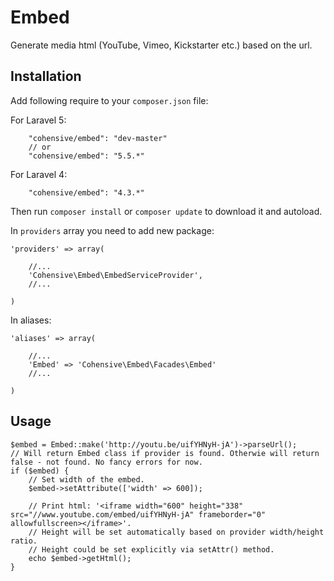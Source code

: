 # Embed

Generate media html (YouTube, Vimeo, Kickstarter etc.) based on the url.

## Installation

Add following require to your `composer.json` file:

For Laravel 5:

~~~
    "cohensive/embed": "dev-master"
    // or
    "cohensive/embed": "5.5.*"
~~~

For Laravel 4:

~~~
    "cohensive/embed": "4.3.*"
~~~

Then run `composer install` or `composer update` to download it and autoload.

In `providers` array you need to add new package:

~~~
'providers' => array(

	//...
	'Cohensive\Embed\EmbedServiceProvider',
	//...

)
~~~

In aliases:

~~~
'aliases' => array(

	//...
	'Embed' => 'Cohensive\Embed\Facades\Embed'
	//...

)
~~~

## Usage

~~~
$embed = Embed::make('http://youtu.be/uifYHNyH-jA')->parseUrl();
// Will return Embed class if provider is found. Otherwie will return false - not found. No fancy errors for now.
if ($embed) {
	// Set width of the embed.
	$embed->setAttribute(['width' => 600]);

	// Print html: '<iframe width="600" height="338" src="//www.youtube.com/embed/uifYHNyH-jA" frameborder="0" allowfullscreen></iframe>'.
	// Height will be set automatically based on provider width/height ratio.
	// Height could be set explicitly via setAttr() method.
	echo $embed->getHtml();
}
~~~
